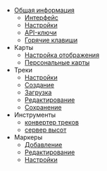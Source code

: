 <!-- markdownlint-disable-next-line first-line-heading -->
- [Общая информация](/README.md)
  - [Интерфейс](/interface.md)
  - [Настройки](/main-config.md)
  - [API-ключи](/api-keys.md)
  - [Горячие клавиши](/hotkeys.md)
- Карты
  - [Настройка отображения](/maps/mapsconfig.md)
  - [Персональные карты](/maps/maps-personal.md)
- Треки
  - [Настройки](/tracks/track-config.md)
  - [Создание](/tracks/track-new.md)
  - [Загрузка](/tracks/track-upload.md)
  - [Редактирование](/tracks/track-edit.md)
  - [Сохранение](/tracks/track-save.md)
- Инструменты
  - [конвертер треков](/tools/converter.md)
  - [сервер высот](/tools/elevation.md)  
- Маркеры
  - [Добавление](markers/marker-add.md)
  - [Редактирование](markers/marker-edit.md)
  - [Настройки](markers/marker-config.md)
  

